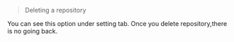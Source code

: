 >Deleting a repository

You can see this option under setting tab. Once you delete repository,there is no going back.